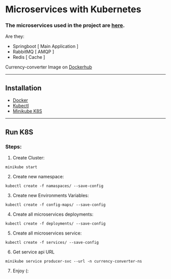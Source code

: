 # Microservices with Kubernetes

### The microservices used in the project are [here](https://github.com/lucaswilker14/currency-converter).

Are they:
- Springboot [ Main Application ]
- RabbitMQ   [ AMQP ]
- Redis      [ Cache ]

Currency-converter Image on [Dockerhub](https://hub.docker.com/repository/docker/lucaswilker14)

---
## Installation

* [Docker](https://docs.docker.com/get-docker/)
* [Kubectl](https://kubernetes.io/docs/tasks/tools/)
* [Minikube K8S](https://minikube.sigs.k8s.io/docs/start/)

---

## Run K8S

### Steps:

1. Create Cluster:
```
minikube start
```

2. Create new namespace:
```
kubectl create -f namaspaces/ --save-config
```
3. Create new Environments Variables:
```
kubectl create -f config-maps/ --save-config
```

4. Create all microservices deployments:
```
kubectl create -f deployments/ --save-config
```

5. Create all microservices service:
```
kubectl create -f services/ --save-config
```

6. Get service api URL
```
minikube service producer-svc --url -n currency-converter-ns
```
7. Enjoy (:

